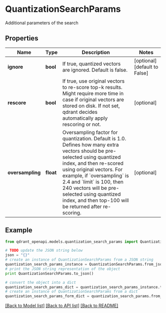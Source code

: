 # QuantizationSearchParams

Additional parameters of the search

## Properties
Name | Type | Description | Notes
------------ | ------------- | ------------- | -------------
**ignore** | **bool** | If true, quantized vectors are ignored. Default is false. | [optional] [default to False]
**rescore** | **bool** | If true, use original vectors to re-score top-k results. Might require more time in case if original vectors are stored on disk. If not set, qdrant decides automatically apply rescoring or not. | [optional] 
**oversampling** | **float** | Oversampling factor for quantization. Default is 1.0.  Defines how many extra vectors should be pre-selected using quantized index, and then re-scored using original vectors.  For example, if &#x60;oversampling&#x60; is 2.4 and &#x60;limit&#x60; is 100, then 240 vectors will be pre-selected using quantized index, and then top-100 will be returned after re-scoring. | [optional] 

## Example

```python
from qdrant_openapi.models.quantization_search_params import QuantizationSearchParams

# TODO update the JSON string below
json = "{}"
# create an instance of QuantizationSearchParams from a JSON string
quantization_search_params_instance = QuantizationSearchParams.from_json(json)
# print the JSON string representation of the object
print QuantizationSearchParams.to_json()

# convert the object into a dict
quantization_search_params_dict = quantization_search_params_instance.to_dict()
# create an instance of QuantizationSearchParams from a dict
quantization_search_params_form_dict = quantization_search_params.from_dict(quantization_search_params_dict)
```
[[Back to Model list]](../README.md#documentation-for-models) [[Back to API list]](../README.md#documentation-for-api-endpoints) [[Back to README]](../README.md)


